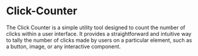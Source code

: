 # Click-Counter
The Click Counter is a simple utility tool designed to count the number of clicks within a user interface. It provides a straightforward and intuitive way to tally the number of clicks made by users on a particular element, such as a button, image, or any interactive component.
